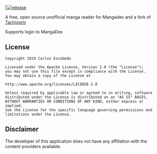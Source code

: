 
|[![release](https://img.shields.io/github/release/carlosesco/tachiyomi.svg?maxAge=3600&label=download%20(autoupdate%20included))](https://github.com/CarlosEsco/MangaDex/releases)

A free, open source unofficial manga reader for Mangadex and a fork of [Tachiyomi](https://github.com/inorichi/tachiyomi)

Supports login to MangaDex



## License

    Copyright 2019 Carlos Escobedo

    Licensed under the Apache License, Version 2.0 (the "License");
    you may not use this file except in compliance with the License.
    You may obtain a copy of the License at

    http://www.apache.org/licenses/LICENSE-2.0

    Unless required by applicable law or agreed to in writing, software
    distributed under the License is distributed on an "AS IS" BASIS,
    WITHOUT WARRANTIES OR CONDITIONS OF ANY KIND, either express or implied.
    See the License for the specific language governing permissions and
    limitations under the License.

## Disclaimer

The developer of this application does not have any affiliation with the content providers available.
